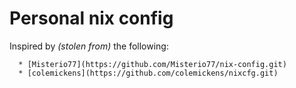 # Personal nix config

Inspired by *(stolen from)* the following:

```
  * [Misterio77](https://github.com/Misterio77/nix-config.git)
  * [colemickens](https://github.com/colemickens/nixcfg.git)
```
